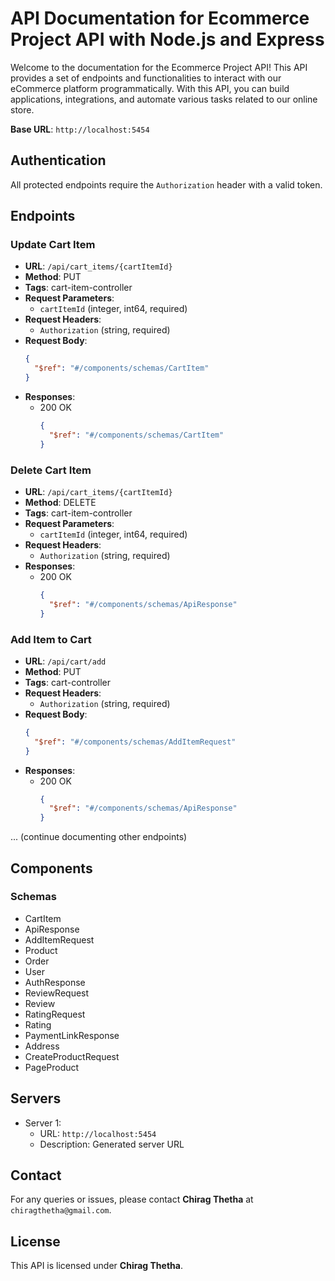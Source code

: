# API Documentation for Ecommerce Project API with Node.js and Express

Welcome to the documentation for the Ecommerce Project API! This API provides a set of endpoints and functionalities to interact with our eCommerce platform programmatically. With this API, you can build applications, integrations, and automate various tasks related to our online store.

**Base URL**: `http://localhost:5454`

## Authentication

All protected endpoints require the `Authorization` header with a valid token.

## Endpoints

### Update Cart Item

- **URL**: `/api/cart_items/{cartItemId}`
- **Method**: PUT
- **Tags**: cart-item-controller
- **Request Parameters**:
  - `cartItemId` (integer, int64, required)
- **Request Headers**:
  - `Authorization` (string, required)
- **Request Body**:
  ```json
  {
    "$ref": "#/components/schemas/CartItem"
  }
  ```
- **Responses**:
  - 200 OK
    ```json
    {
      "$ref": "#/components/schemas/CartItem"
    }
    ```

### Delete Cart Item

- **URL**: `/api/cart_items/{cartItemId}`
- **Method**: DELETE
- **Tags**: cart-item-controller
- **Request Parameters**:
  - `cartItemId` (integer, int64, required)
- **Request Headers**:
  - `Authorization` (string, required)
- **Responses**:
  - 200 OK
    ```json
    {
      "$ref": "#/components/schemas/ApiResponse"
    }
    ```

### Add Item to Cart

- **URL**: `/api/cart/add`
- **Method**: PUT
- **Tags**: cart-controller
- **Request Headers**:
  - `Authorization` (string, required)
- **Request Body**:
  ```json
  {
    "$ref": "#/components/schemas/AddItemRequest"
  }
  ```
- **Responses**:
  - 200 OK
    ```json
    {
      "$ref": "#/components/schemas/ApiResponse"
    }
    ```

... (continue documenting other endpoints)

## Components

### Schemas

- CartItem
- ApiResponse
- AddItemRequest
- Product
- Order
- User
- AuthResponse
- ReviewRequest
- Review
- RatingRequest
- Rating
- PaymentLinkResponse
- Address
- CreateProductRequest
- PageProduct

## Servers

- Server 1:
  - URL: `http://localhost:5454`
  - Description: Generated server URL

## Contact

For any queries or issues, please contact **Chirag Thetha** at `chiragthetha@gmail.com`.

## License

This API is licensed under **Chirag Thetha**.
